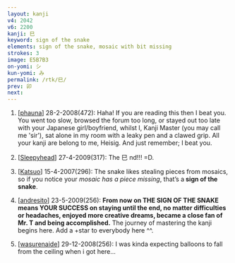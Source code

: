 ```yaml
---
layout: kanji
v4: 2042
v6: 2200
kanji: 巳
keyword: sign of the snake
elements: sign of the snake, mosaic with bit missing
strokes: 3
image: E5B7B3
on-yomi: シ
kun-yomi: み
permalink: /rtk/巳/
prev: 卯
next: 
---
```


1) [<a href="http://kanji.koohii.com/profile/phauna">phauna</a>] 28-2-2008(472): Haha! If you are reading this then I beat you. You went too slow, browsed the forum too long, or stayed out too late with your Japanese girl/boyfriend, whilst I, Kanji Master (you may call me &#039;sir&#039;), sat alone in my room with a leaky pen and a clawed grip. All your kanji are belong to me, Heisig. And just remember; I beat you.

2) [<a href="http://kanji.koohii.com/profile/Sleepyhead">Sleepyhead</a>] 27-4-2009(317): The 巳 nd!!! =D.

3) [<a href="http://kanji.koohii.com/profile/Katsuo">Katsuo</a>] 15-4-2007(296): The snake likes stealing pieces from mosaics, so if you notice your <em>mosaic has a piece missing</em>, that’s a<strong> sign of the snake</strong>.

4) [<a href="http://kanji.koohii.com/profile/andresito">andresito</a>] 23-5-2009(256): <strong>From now on THE<strong> SIGN OF THE SNAKE</strong> means YOUR SUCCESS on staying until the end, no matter difficulties or headaches, enjoyed more creative dreams, became a close fan of Mr. T and being accomplished.</strong> The journey of mastering the kanji begins here. Add a +star to everybody here ^^.

5) [<a href="http://kanji.koohii.com/profile/wasurenaide">wasurenaide</a>] 29-12-2008(256): I was kinda expecting balloons to fall from the ceiling when i got here...

